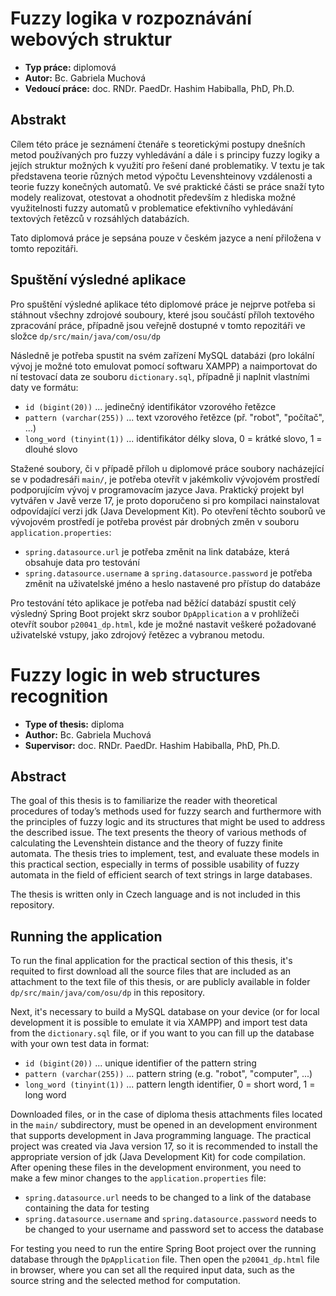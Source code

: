 # Fuzzy logika v rozpoznávání webových struktur
- **Typ práce:** diplomová
- **Autor:** Bc. Gabriela Muchová
- **Vedoucí práce:** doc. RNDr. PaedDr. Hashim Habiballa, PhD, Ph.D.

## Abstrakt
Cílem této práce je seznámení čtenáře s teoretickými postupy dnešních metod používaných pro fuzzy vyhledávání a dále i s principy fuzzy logiky a jejích struktur možných k využití pro řešení dané problematiky. V textu je tak představena teorie různých metod výpočtu Levenshteinovy vzdálenosti a teorie fuzzy konečných automatů. Ve své praktické části se práce snaží tyto modely realizovat, otestovat a ohodnotit především z hlediska možné využitelnosti fuzzy automatů v problematice efektivního vyhledávání textových řetězců v rozsáhlých databázích.

Tato diplomová práce je sepsána pouze v českém jazyce a není přiložena v tomto repozitáři.

## Spuštění výsledné aplikace
Pro spuštění výsledné aplikace této diplomové práce je nejprve potřeba si stáhnout všechny zdrojové souboury, které jsou součástí příloh textového zpracování práce, případně jsou veřejně dostupné v tomto repozitáři ve složce ```dp/src/main/java/com/osu/dp```

Následně je potřeba spustit na svém zařízení MySQL databázi (pro lokální vývoj je možné toto emulovat pomocí softwaru XAMPP) a naimportovat do ní testovací data ze souboru ```dictionary.sql```, případně ji naplnit vlastními daty ve formátu:
- ```id (bigint(20))``` ... jedinečný identifikátor vzorového řetězce
- ```pattern (varchar(255))``` ... text vzorového řetězce (př. "robot", "počítač", ...)
- ```long_word (tinyint(1))``` ... identifikátor délky slova, 0 = krátké slovo, 1 = dlouhé slovo

Stažené soubory, či v případě příloh u diplomové práce soubory nacházející se v podadresáři ```main/```, je potřeba otevřít v jakémkoliv vývojovém prostředí podporujícím vývoj v programovacím jazyce Java. Praktický projekt byl vytvářen v Javě verze 17, je proto doporučeno si pro kompilaci nainstalovat odpovídající verzi jdk (Java Development Kit). Po otevření těchto souborů ve vývojovém prostředí je potřeba provést pár drobných změn v souboru ```application.properties```:
- ```spring.datasource.url``` je potřeba změnit na link databáze, která obsahuje data pro testování
- ```spring.datasource.username``` a ```spring.datasource.password``` je potřeba změnit na uživatelské jméno a heslo nastavené pro přístup do databáze

Pro testování této aplikace je potřeba nad běžící databází spustit celý výsledný Spring Boot projekt skrz soubor ```DpApplication``` a v prohlížeči otevřít soubor ```p20041_dp.html```, kde je možné nastavit veškeré požadované uživatelské vstupy, jako zdrojový řetězec a vybranou metodu.

# Fuzzy logic in web structures recognition
- **Type of thesis:** diploma
- **Author:** Bc. Gabriela Muchová
- **Supervisor:** doc. RNDr. PaedDr. Hashim Habiballa, PhD, Ph.D.

## Abstract
The goal of this thesis is to familiarize the reader with theoretical procedures of today’s methods used for fuzzy search and furthermore with the principles of fuzzy logic and its structures that might be used to address the described issue. The text presents the theory of various methods of calculating the Levenshtein distance and the theory of fuzzy finite automata. The thesis tries to implement, test, and evaluate these models in this practical section, especially in terms of possible usability of fuzzy automata in the field of efficient search of text strings in large databases.

The thesis is written only in Czech language and is not included in this repository.

## Running the application
To run the final application for the practical section of this thesis, it's requited to first download all the source files that are included as an attachment to the text file of this thesis, or are publicly available in folder ```dp/src/main/java/com/osu/dp``` in this repository.

Next, it's necessary to build a MySQL database on your device (or for local development it is possible to emulate it via XAMPP) and import test data from the ```dictionary.sql``` file, or if you want to you can fill up the database with your own test data in format:
- ```id (bigint(20))``` ... unique identifier of the pattern string
- ```pattern (varchar(255))``` ... pattern string (e.g. "robot", "computer", ...)
- ```long_word (tinyint(1))``` ... pattern length identifier, 0 = short word, 1 = long word

Downloaded files, or in the case of diploma thesis attachments files located in the ```main/``` subdirectory, must be opened in an development environment that supports development in Java programming language. The practical project was created via Java version 17, so it is recommended to install the appropriate version of jdk (Java Development Kit) for code compilation. After opening these files in the development environment, you need to make a few minor changes to the ```application.properties``` file:
- ```spring.datasource.url``` needs to be changed to a link of the database containing the data for testing
- ```spring.datasource.username``` and ```spring.datasource.password``` needs to be changed to your username and password set to access the database

For testing you need to run the entire Spring Boot project over the running database through the ```DpApplication``` file. Then open the ```p20041_dp.html``` file in browser, where you can set all the required input data, such as the source string and the selected method for computation.

